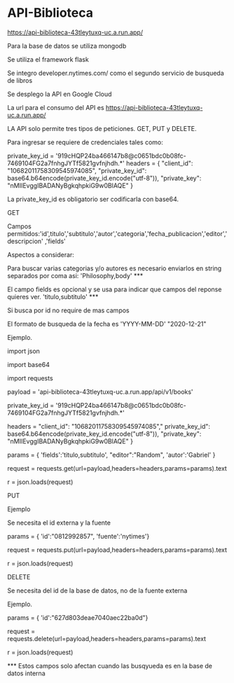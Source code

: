 # API-Biblioteca

https://api-biblioteca-43tleytuxq-uc.a.run.app/


Para la base de datos se utiliza mongodb

Se utiliza el framework flask

Se integro developer.nytimes.com/ como el segundo servicio de busqueda de libros

Se desplego la API en Google Cloud

La url para el consumo del API es https://api-biblioteca-43tleytuxq-uc.a.run.app/ 

LA API solo permite tres tipos de peticiones. GET, PUT y DELETE.

Para ingresar se requiere de credenciales tales como:

private_key_id = '919cHQP24ba466147b8@c0651bdc0b08fc-7469104FG2a7fnhgJYTf5821gvfnjhdh.*'
headers = {
"client_id": "10682011758309545974085",
"private_key_id": base64.b64encode(private_key_id.encode("utf-8")),
"private_key": "nMIIEvggIBADANyBgkqhpkiG9w0BlAQE"
}

La private_key_id  es obligatorio ser codificarla con base64.

GET

Campos permitidos:'id',titulo','subtitulo','autor','categoria','fecha_publicacion','editor','descripcion' ,'fields'

Aspectos a considerar:


Para buscar varias categorias y/o autores es necesario enviarlos en string separados por coma asi:
'Philosophy,body' ***

El campo fields es opcional y se usa para indicar que campos del reponse quieres ver.
'titulo,subtitulo' ***

Si busca por id no require de mas campos

El formato de busqueda de la fecha es 'YYYY-MM-DD' "2020-12-21"

Ejemplo.

import json

import base64

import requests

payload = 'api-biblioteca-43tleytuxq-uc.a.run.app/api/v1/books'

private_key_id = '919cHQP24ba466147b8@c0651bdc0b08fc-7469104FG2a7fnhgJYTf5821gvfnjhdh.*'

headers = 
"client_id": "10682011758309545974085","
private_key_id": base64.b64encode(private_key_id.encode("utf-8")),
"private_key": "nMIIEvggIBADANyBgkqhpkiG9w0BlAQE"
}

params = {
'fields':'titulo,subtitulo',
"editor":"Random",
'autor':'Gabriel'
}

request = requests.get(url=payload,headers=headers,params=params).text

r = json.loads(request)

PUT

Ejemplo

Se necesita el id externa y la fuente

params = {   'id':"0812992857",   'fuente':'nytimes'}

request = requests.put(url=payload,headers=headers,params=params).text

r = json.loads(request)

DELETE 

Se necesita del id de la base de datos, no de la fuente externa

Ejemplo.

params = {   'id':"627d803deae7040aec22ba0d"}

request = requests.delete(url=payload,headers=headers,params=params).text

r = json.loads(request)

*** Estos campos solo afectan cuando las busqyueda es en la base de datos interna
